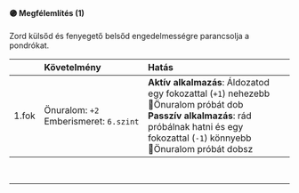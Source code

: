 #### 🟣 Megfélemlítés (1)

Zord külsőd és fenyegető belsőd engedelmességre parancsolja a pondrókat.

| |  Követelmény | Hatás  |
| :----------- | :----------- | :----------- |
| 1.fok | Önuralom:&nbsp;`+2`<br />Emberismeret:&nbsp;`6.szint` | **Aktív alkalmazás**: Áldozatod egy fokozattal (`+1`) nehezebb 🔵Önuralom próbát dob<br />**Passzív alkalmazás**: rád próbálnak hatni és egy fokozattal (`-1`) könnyebb 🔵Önuralom próbát dobsz |

<br />

---
